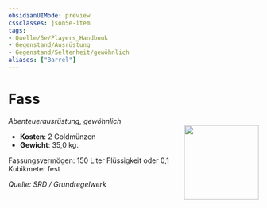 ```yaml
---
obsidianUIMode: preview
cssclasses: json5e-item
tags:
- Quelle/5e/Players_Handbook
- Gegenstand/Ausrüstung
- Gegenstand/Seltenheit/gewöhnlich
aliases: ["Barrel"]
---
```

# Fass
*Abenteuerausrüstung, gewöhnlich*  
<img src="Symbolik/Gegenstände.webp" align="right" width="150">

- **Kosten**: 2 Goldmünzen
- **Gewicht**: 35,0 kg.

Fassungsvermögen: 150 Liter Flüssigkeit oder 0,1 Kubikmeter fest

*Quelle: SRD / Grundregelwerk*